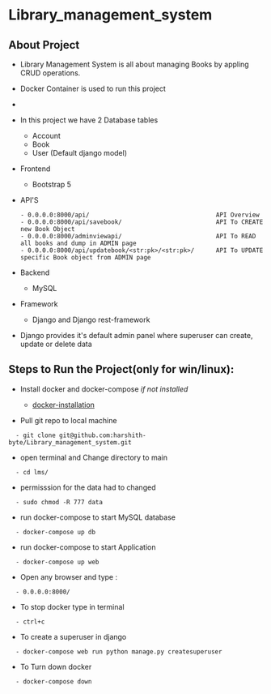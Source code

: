 # Library_management_system

## About Project
- Library Management System is all about managing Books by appling CRUD operations.
- Docker Container is used to run this project
- 

- In this project we have 2 Database tables 
  - Account
  - Book
  - User (Default django model)
  
- Frontend
  - Bootstrap 5

- API'S 
  ```
  - 0.0.0.0:8000/api/                                   API Overview
  - 0.0.0.0:8000/api/savebook/                          API To CREATE new Book Object
  - 0.0.0.0:8000/adminviewapi/                          API To READ all books and dump in ADMIN page
  - 0.0.0.0:8000/api/updatebook/<str:pk>/<str:pk>/      API To UPDATE specific Book object from ADMIN page
  ```
- Backend
  - MySQL
  
- Framework
  - Django and Django rest-framework 

- Django provides it's default admin panel where superuser can create, update or delete data

## Steps to Run the Project(only for win/linux):

- Install docker and docker-compose *if not installed*
  - [docker-installation](https://docs.docker.com/compose/install/)

- Pull git repo to local machine 
```
  - git clone git@github.com:harshith-byte/Library_management_system.git
```

- open terminal and Change directory to main
```
  - cd lms/
```

- permisssion for the data had to changed
```
  - sudo chmod -R 777 data
```

- run docker-compose to start MySQL database 
```
  - docker-compose up db
```

- run docker-compose to start Application 
```
  - docker-compose up web
```

- Open any browser and type :
```
  - 0.0.0.0:8000/
```

- To stop docker type in terminal
```
  - ctrl+c
```

- To create a superuser in django
```
  - docker-compose web run python manage.py createsuperuser
```

- To Turn down docker
```
  - docker-compose down
```
